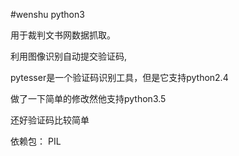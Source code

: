 #wenshu
python3

用于裁判文书网数据抓取。

利用图像识别自动提交验证码,

pytesser是一个验证码识别工具，但是它支持python2.4

做了一下简单的修改然他支持python3.5

还好验证码比较简单

依赖包：
PIL
